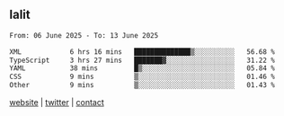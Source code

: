 ## lalit

<!--START_SECTION:waka-->

```txt
From: 06 June 2025 - To: 13 June 2025

XML            6 hrs 16 mins   ██████████████▒░░░░░░░░░░   56.68 %
TypeScript     3 hrs 27 mins   ███████▓░░░░░░░░░░░░░░░░░   31.22 %
YAML           38 mins         █▒░░░░░░░░░░░░░░░░░░░░░░░   05.84 %
CSS            9 mins          ▒░░░░░░░░░░░░░░░░░░░░░░░░   01.46 %
Other          9 mins          ▒░░░░░░░░░░░░░░░░░░░░░░░░   01.43 %
```

<!--END_SECTION:waka-->

[website](https://lalit.sh) | [twitter](https://x.com/@lalitcodes) | [contact](https://lalit.sh/contact)
